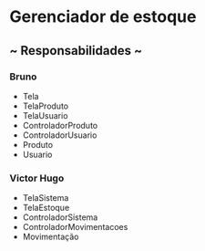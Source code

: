 # Gerenciador de estoque

## ~ Responsabilidades ~

### Bruno
- Tela
- TelaProduto
- TelaUsuario
- ControladorProduto
- ControladorUsuario
- Produto
- Usuario

### Victor Hugo
- TelaSistema
- TelaEstoque
- ControladorSistema
- ControladorMovimentacoes
- Movimentação
